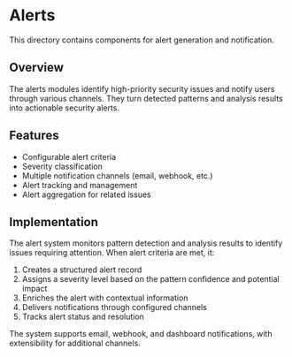 # Alerts

This directory contains components for alert generation and notification.

## Overview

The alerts modules identify high-priority security issues and notify users through various channels. They turn detected patterns and analysis results into actionable security alerts.

## Features

- Configurable alert criteria
- Severity classification
- Multiple notification channels (email, webhook, etc.)
- Alert tracking and management
- Alert aggregation for related issues

## Implementation

The alert system monitors pattern detection and analysis results to identify issues requiring attention. When alert criteria are met, it:

1. Creates a structured alert record
2. Assigns a severity level based on the pattern confidence and potential impact
3. Enriches the alert with contextual information
4. Delivers notifications through configured channels
5. Tracks alert status and resolution

The system supports email, webhook, and dashboard notifications, with extensibility for additional channels.
